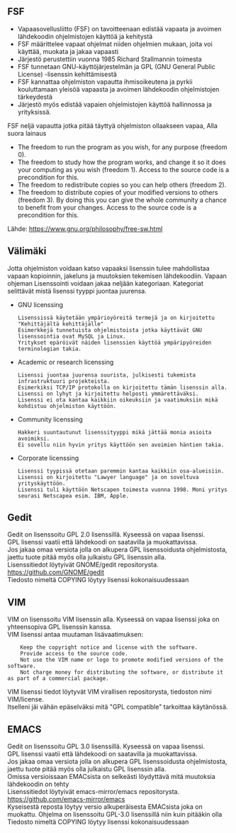 ## FSF
- Vapaasovellusliitto (FSF) on tavoitteenaan edistää vapaata ja avoimen lähdekoodin ohjelmistojen käyttöä ja kehitystä
- FSF määrittelee vapaat ohjelmat niiden ohjelmien mukaan, joita voi käyttää, muokata ja jakaa vapaasti
- Järjestö perustettiin vuonna 1985 Richard Stallmannin toimesta
- FSF tunnetaan GNU-käyttöjärjestelmän ja GPL (GNU General Public License) -lisenssin kehittämisestä
- FSF kannattaa ohjelmiston vapautta ihmisoikeutena ja pyrkii kouluttamaan yleisöä vapaasta ja avoimen lähdekoodin ohjelmistojen tärkeydestä
- Järjestö myös edistää vapaien ohjelmistojen käyttöä hallinnossa ja yrityksissä.

FSF neljä vapautta jotka pitää täyttyä ohjelmiston ollaakseen vapaa, Alla suora lainaus
- The freedom to run the program as you wish, for any purpose (freedom 0).
- The freedom to study how the program works, and change it so it does your computing as you wish (freedom 1). Access to the source code is a precondition for this.
- The freedom to redistribute copies so you can help others (freedom 2).
- The freedom to distribute copies of your modified versions to others (freedom 3). By doing this you can give the whole community a chance to benefit from your changes. Access to the source code is a precondition for this.

Lähde: https://www.gnu.org/philosophy/free-sw.html
## Välimäki
Jotta ohjelmiston voidaan katso vapaaksi lisenssin tulee mahdollistaa vapaan kopioinnin, jakeluns ja muutoksien tekemisen lähdekoodiin.
Vapaan ohjeman Lisenssointi voidaan jakaa neljään kategoriaan. Kategoriat selittävät mistä lisenssi tyyppi juontaa juurensa. 
  - GNU licenssing

        Lisenssissä käytetään ympärioyöreitä termejä ja on kirjoitettu "Kehittäjältä kehittäjälle"
        Esimerkkejä tunnetuista ohjelmistoista jotka käyttävät GNU lisenssointia ovat MySQL ja Linux.
        Yritykset epäröivät näiden lisenssien käyttöä ympäripyöreiden terminologian takia.
        
  - Academic or research licenssing

        Lisenssi juontaa juurensa suurista, julkisesti tukemista infrastruktuuri projekteista. 
        Esimerkiksi TCP/IP protokolla on kirjoitettu tämän lisenssin alla.
        Lisenssi on lyhyt ja kirjoitettu helposti ymmärettäväksi. 
        Lisenssi ei ota kantaa kaikkiin oikeuksiin ja vaatimuksiin mikä kohdistuu ohjelmiston käyttöön.
        
  - Community licenssing

        Hakkeri suuntautunut lisenssityyppi mikä jättää monia asioita avoimiksi. 
        Ei sovellu niin hyvin yritys käyttöön sen avoimien häntien takia.
        
  - Corporate licenssing
  
        Lisenssi tyypissä otetaan paremmin kantaa kaikkiin osa-alueisiin.
        Lisenssi on kirjoitettu "Lawyer language" ja on soveltuva yrityskäyttöön.
        Lisenssi tuli käyttöön Netscapen toimesta vuonna 1998. Moni yritys seurasi Netscapea esim. IBM, Apple.
        
        
  ## Gedit
    
 Gedit on lisenssoitu GPL 2.0 lisenssillä. Kyseessä on vapaa lisenssi.<br>
 GPL lisenssi vaatii että lähdekoodi on saatavilla ja muokattavissa. <br>
 Jos jakaa omaa versiota jolla on alkupera GPL lisenssoidusta ohjelmistosta, jaettu tuote pitää myös olla julkaistu GPL lisenssin alla.<br>
 Lisenssitiedot löytyivät GNOME/gedit repositorysta. https://github.com/GNOME/gedit<br>
 Tiedosto nimeltä COPYING löytyy lisenssi kokonaisuudessaan <br>
 
 ## VIM
 
 VIM on lisenssoitu VIM lisenssin alla. Kyseessä on vapaa lisenssi joka on yhteensopiva GPL lisenssin kanssa. <br>
 VIM lisenssi antaa muutaman lisävaatimuksen:
 
        Keep the copyright notice and license with the software.
        Provide access to the source code.
        Not use the VIM name or logo to promote modified versions of the software.
        Not charge money for distributing the software, or distribute it as part of a commercial package.
        
 VIM lisenssi tiedot löytyvät VIM virallisen repositorysta, tiedoston nimi VIM/license.<br>
 Itselleni jäi vähän epäselväksi mitä "GPL compatible" tarkoittaa käytänössä.
 
 ## EMACS
 
 Gedit on lisenssoitu GPL 3.0 lisenssillä. Kyseessä on vapaa lisenssi.<br>
 GPL lisenssi vaatii että lähdekoodi on saatavilla ja muokattavissa. <br>
 Jos jakaa omaa versiota jolla on alkupera GPL lisenssoidusta ohjelmistosta, jaettu tuote pitää myös olla julkaistu GPL lisenssin alla.<br>
 Omissa versioissaan EMACsista on selkeästi löydyttävä mitä muutoksia lähdekoodin on tehty <br>
 Lisenssitiedot löytyivät emacs-mirror/emacs repositorysta. https://github.com/emacs-mirror/emacs<br>
 Kyseisestä reposta löytyy versio alkuperäisesta EMACsista joka on muokattu. Ohjelma on lisenssoitu GPL-3.0 lisenssillä niin kuin pitääkin olla <br>
 Tiedosto nimeltä COPYING löytyy lisenssi kokonaisuudessaan <br>
 
 
        
 
 
        

